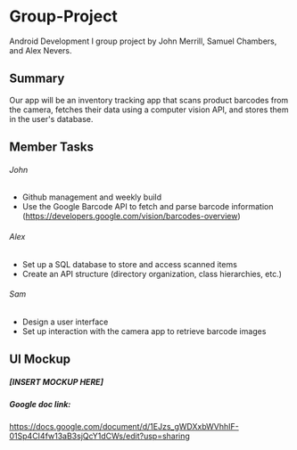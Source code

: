 # Group-Project
Android Development I group project by John Merrill, Samuel Chambers, and Alex Nevers.

## Summary
Our app will be an inventory tracking app that scans product barcodes from the camera, fetches their data using a computer vision API, and stores them in the user's database.

## Member Tasks
###### John
- Github management and weekly build 
- Use the Google Barcode API to fetch and parse barcode information 
  (https://developers.google.com/vision/barcodes-overview)

###### Alex
- Set up a SQL database to store and access scanned items 
- Create an API structure (directory organization, class hierarchies, etc.)

###### Sam
- Design a user interface
- Set up interaction with the camera app to retrieve barcode images

## UI Mockup
##### [INSERT MOCKUP HERE]

##### Google doc link:
https://docs.google.com/document/d/1EJzs_gWDXxbWVhhIF-01Sp4CI4fw13aB3sjQcY1dCWs/edit?usp=sharing
